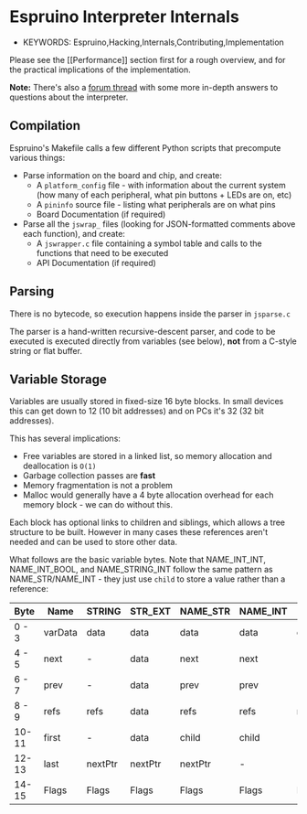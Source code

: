 <!--- Copyright (c) 2014 Gordon Williams, Pur3 Ltd. See the file LICENSE for copying permission. -->
Espruino Interpreter Internals
===========================

* KEYWORDS: Espruino,Hacking,Internals,Contributing,Implementation

Please see the [[Performance]] section first for a rough overview, and for the practical implications of the implementation.

**Note:** There's also a [forum thread](http://forum.espruino.com/conversations/265821) with some more in-depth answers to questions about the interpreter.

Compilation
----------

Espruino's Makefile calls a few different Python scripts that precompute various things:

* Parse information on the board and chip, and create:
  * A `platform_config` file - with information about the current system (how many of each peripheral, what pin buttons + LEDs are on, etc)
  * A `pininfo` source file - listing what peripherals are on what pins
  * Board Documentation (if required)
* Parse all the `jswrap_` files (looking for JSON-formatted comments above each function), and create:
  * A `jswrapper.c` file containing a symbol table and calls to the functions that need to be executed
  * API Documentation (if required)

Parsing
------

There is no bytecode, so execution happens inside the parser in `jsparse.c`

The parser is a hand-written recursive-descent parser, and code to be executed is executed directly from variables (see below), **not** from a C-style string or flat buffer.

Variable Storage
--------------

Variables are usually stored in fixed-size 16 byte blocks. In small devices this can get down to 12 (10 bit addresses) and on PCs it's 32 (32 bit addresses). 

This has several implications:

* Free variables are stored in a linked list, so memory allocation and deallocation is `O(1)`
* Garbage collection passes are **fast**
* Memory fragmentation is not a problem
* Malloc would generally have a 4 byte allocation overhead for each memory block - we can do without this.

Each block has optional links to children and siblings, which allows a tree structure to be built. However in many cases these references aren't needed and can be used to store other data.

What follows are the basic variable bytes. Note that NAME_INT_INT, NAME_INT_BOOL, and NAME_STRING_INT follow the same pattern as NAME_STR/NAME_INT - they just use `child` to store a value rather than a reference:


| Byte  | Name    | STRING | STR_EXT  | NAME_STR | NAME_INT | INT  | DOUBLE | OBJ/FUNC/ARRAY | ARRAYBUFFER |
|-------|---------|--------|----------|----------|----------|------|--------|----------------|-------------|
| 0 - 3 | varData | data   | data     |  data    | data     | data | data   | nativePtr      | size        |
| 4 - 5 | next    | -      | data     |  next    | next     | -    | data   | argTypes       | format      |
| 6 - 7 | prev    | -      | data     |  prev    | prev     | -    | data   | argTypes       | format      |
| 8 - 9 | refs    | refs   | data     |  refs    | refs     | refs | refs   | refs           | refs        |
| 10-11 | first   | -      | data     |  child   | child    |  -   |  -     | first          | stringPtr   |
| 12-13 | last    | nextPtr| nextPtr  |  nextPtr |  -       |  -   |  -     | last           | -           |
| 14-15 | Flags   | Flags  | Flags    |  Flags   | Flags    | Flags| Flags  | Flags          | Flags       |




